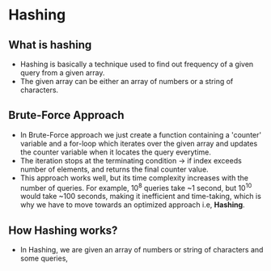<h1>Hashing</h1>
<h2> What is hashing </h2>
<ul> 
<li>Hashing is basically a technique used to find out frequency of a given query from a given array. </li>
<li>The given array can be either an array of numbers or a string of characters.</li>
</ul>

<h2>Brute-Force Approach</h2>
<ul>
<li>In Brute-Force approach we just create a function containing a 'counter' variable and a for-loop which iterates over the given array and updates the counter variable when it locates the query everytime.</li>
<li>The iteration stops at the terminating condition -> if index exceeds number of elements, and returns the final counter value.</li>
<li>This approach works well, but its time complexity increases with the number of queries. For example, 10<sup>8</sup> queries take ~1 second, but 10<sup>10</sup> would take ~100 seconds, making it inefficient and time-taking, which is why we have to move towards an optimized approach i.e, <b>Hashing</b>.</li>
</ul>

<h2>How Hashing works?</h2>
<ul>
  <li>
    In Hashing, we are given an array of numbers or string of characters and some queries,
  </li>
</ul>

